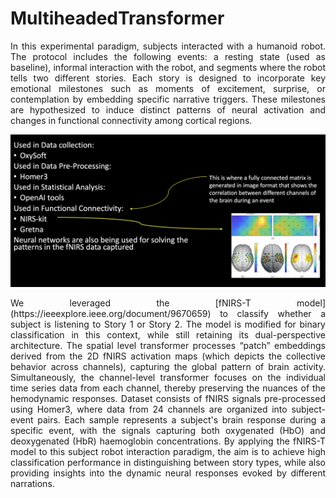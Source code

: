 # MultiheadedTransformer
<div align="justify">
  
In this experimental paradigm, subjects interacted with a humanoid robot. The protocol includes the following events: a resting state (used as baseline), informal interaction with the robot, and segments where the robot tells two different stories. Each story is designed to incorporate key emotional milestones such as moments of excitement, surprise, or contemplation by embedding specific narrative triggers. These milestones are hypothesized to induce distinct patterns of neural activation and changes in functional connectivity among cortical regions.

</div>

![Alt text](techstack.png "Technologies Used")

<div align="justify">
We leveraged the [fNIRS-T model](https://ieeexplore.ieee.org/document/9670659) to classify whether a subject is listening to Story 1 or Story 2. The model is modified for binary classification in this context, while still retaining its dual-perspective architecture. The spatial level transformer processes “patch” embeddings derived from the 2D fNIRS activation maps (which depicts the collective behavior across channels), capturing the global pattern of brain activity. Simultaneously, the channel-level transformer focuses on the individual time series data from each channel, thereby preserving the nuances of the hemodynamic responses.
Dataset consists of fNIRS signals pre-processed using Homer3, where data from 24 channels are organized into subject-event pairs. Each sample represents a subject's brain response during a specific event, with the signals capturing both oxygenated (HbO) and deoxygenated (HbR) haemoglobin concentrations.
By applying the fNIRS-T model to this subject robot interaction paradigm, the aim is to achieve high classification performance in distinguishing between story types, while also providing insights into the dynamic neural responses evoked by different narrations.

</div>
